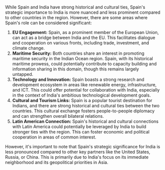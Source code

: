 While Spain and India have strong historical and cultural ties, Spain's strategic importance to India is more nuanced and less prominent compared to other countries in the region. However, there are some areas where Spain's role can be considered significant:

1. **EU Engagement:** Spain, as a prominent member of the European Union, can act as a bridge between India and the EU. This facilitates dialogue and cooperation on various fronts, including trade, investment, and climate change. 
2. **Maritime Security:** Both countries share an interest in promoting maritime security in the Indian Ocean region. Spain, with its historical maritime prowess, could potentially contribute to capacity building and information sharing in this domain, though this remains largely untapped.
3. **Technology and Innovation:** Spain boasts a strong research and development ecosystem in areas like renewable energy, infrastructure, and ICT. This could offer potential for collaboration with India, especially in the context of India's ambitious technological development goals.
4. **Cultural and Tourism Links:** Spain is a popular tourist destination for Indians, and there are strong historical and cultural ties between the two countries. This cultural exchange fosters people-to-people diplomacy and can strengthen overall bilateral relations.
5. **Latin American Connection:** Spain's historical and cultural connections with Latin America could potentially be leveraged by India to build stronger ties with the region.  This can foster economic and political cooperation in areas of common interest.

However, it's important to note that Spain's strategic significance for India is less pronounced compared to other key partners like the United States, Russia, or China. This is primarily due to India's focus on its immediate neighborhood and its geopolitical priorities in Asia. 
